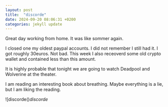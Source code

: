 ```yaml
---
layout: post
title:  "discorde"
date: 2024-09-20 08:06:31 +0200
categories: jekyll update
---
```


Great day working from home. It was like sommer again.   

I closed one my oldest paypal accounts. I did not remember I still had it. I got roughly 30euros. Not bad. This week I also receoverd some old crypto wallet and contained less than this amount.   

It is highly probable that tonight we are going to watch Deadpool and Wolverine at the theater.    

I am reading an interesting book about breathing. Maybe everything is a lie, but I am liking the reading.   






![discorde()*discorde*&nbsp;



[jekyll-docs]: https://jekyllrb.com/docs/home
[jekyll-gh]:   https://github.com/jekyll/jekyll
[jekyll-talk]: https://talk.jekyllrb.com/
